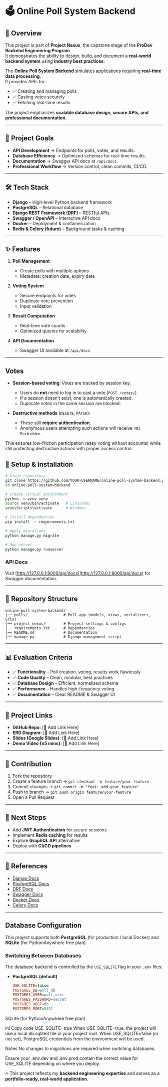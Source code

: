# 🗳️ Online Poll System Backend

## 📌 Overview
This project is part of **Project Nexus**, the capstone stage of the **ProDev Backend Engineering Program**.  
It demonstrates the ability to design, build, and document a **real-world backend system** using **industry best practices**.

The **Online Poll System Backend** simulates applications requiring **real-time data processing**.  
It provides APIs for:
- ✅ Creating and managing polls  
- ✅ Casting votes securely  
- ✅ Fetching real-time results  

The project emphasizes **scalable database design, secure APIs, and professional documentation**.

---

## 🎯 Project Goals
- **API Development** → Endpoints for polls, votes, and results.  
- **Database Efficiency** → Optimized schemas for real-time results.  
- **Documentation** → Swagger API docs at `/api/docs`.  
- **Professional Workflow** → Version control, clean commits, CI/CD.  

---

## 🛠️ Tech Stack
- **Django** – High-level Python backend framework  
- **PostgreSQL** – Relational database  
- **Django REST Framework (DRF)** – RESTful APIs  
- **Swagger / OpenAPI** – Interactive API docs  
- **Docker** – Deployment & containerization  
- **Redis & Celery (future)** – Background tasks & caching  

---

## ✨ Features
1. **Poll Management**  
   - Create polls with multiple options  
   - Metadata: creation date, expiry date  

2. **Voting System**  
   - Secure endpoints for votes  
   - Duplicate vote prevention  
   - Input validation  

3. **Result Computation**  
   - Real-time vote counts  
   - Optimized queries for scalability  

4. **API Documentation**  
   - Swagger UI available at `/api/docs`  

---


## Votes

- **Session-based voting**: Votes are tracked by session key.  
  - Users do **not** need to log in to cast a vote (`POST /votes/`).  
  - If a session doesn’t exist, one is automatically created.  
  - Duplicate votes in the same session are blocked.

- **Destructive methods** (`DELETE`, `PATCH`):  
  - These still **require authentication**.  
  - Anonymous users attempting such actions will receive `403 Forbidden`.

This ensures low-friction participation (easy voting without accounts) while still protecting destructive actions with proper access control.

## 🚀 Setup & Installation
```bash
# Clone repository
git clone https://github.com/YOUR-USERNAME/online-poll-system-backend.git
cd online-poll-system-backend

# Create virtual environment
python -m venv venv
source venv/bin/activate   # Linux/Mac
venv\Scripts\activate      # Windows

# Install dependencies
pip install -r requirements.txt

# Apply migrations
python manage.py migrate

# Run server
python manage.py runserver
````

### API Docs

Visit [http://127.0.0.1:8000/api/docs](http://127.0.0.1:8000/api/docs) for Swagger documentation.

---

## 📂 Repository Structure

```
online-poll-system-backend/
│── polls/                # Poll app (models, views, serializers, urls)
│── project_nexus/        # Project settings & configs
│── requirements.txt      # Dependencies
│── README.md             # Documentation
│── manage.py             # Django management script
```

---

## 📊 Evaluation Criteria

* ✅ **Functionality** – Poll creation, voting, results work flawlessly
* ✅ **Code Quality** – Clean, modular, best practices
* ✅ **Database Design** – Efficient, normalized schema
* ✅ **Performance** – Handles high-frequency voting
* ✅ **Documentation** – Clear README & Swagger UI

---

## 📍 Project Links

* **GitHub Repo:** \[🔗 Add Link Here]
* **ERD Diagram:** \[🔗 Add Link Here]
* **Slides (Google Slides):** \[🔗 Add Link Here]
* **Demo Video (≤5 mins):** \[🔗 Add Link Here]

---

## 🤝 Contribution

1. Fork the repository
2. Create a feature branch → `git checkout -b feature/your-feature`
3. Commit changes → `git commit -m "feat: add your feature"`
4. Push to branch → `git push origin feature/your-feature`
5. Open a Pull Request

---

## 🌱 Next Steps

* Add **JWT Authentication** for secure sessions
* Implement **Redis caching** for results
* Explore **GraphQL API** alternative
* Deploy with **CI/CD pipelines**

---

## 📜 References

* [Django Docs](https://docs.djangoproject.com/)
* [PostgreSQL Docs](https://www.postgresql.org/docs/)
* [DRF Docs](https://www.django-rest-framework.org/)
* [Swagger Docs](https://swagger.io/specification/)
* [Docker Docs](https://docs.docker.com/)
* [Celery Docs](https://docs.celeryq.dev/)

---

## Database Configuration

This project supports both **PostgreSQL** (for production / local Docker) and **SQLite** (for PythonAnywhere free plan).

### Switching Between Databases

The database backend is controlled by the `USE_SQLITE` flag in your `.env` files:

- **PostgreSQL (default)**
  ```ini
  USE_SQLITE=false
  POSTGRES_DB=poll_db
  POSTGRES_USER=poll_user
  POSTGRES_PASSWORD=secret
  POSTGRES_HOST=db
  POSTGRES_PORT=5432
SQLite (for PythonAnywhere free plan)

ini
Copy code
USE_SQLITE=true
When USE_SQLITE=true, the project will use a local db.sqlite3 file in your project root.
When USE_SQLITE=false (or not set), PostgreSQL credentials from the environment will be used.

Notes
No changes to migrations are required when switching databases.

Ensure your .env.dev and .env.prod contain the correct value for USE_SQLITE depending on where you deploy.

🔥 This project reflects my **backend engineering expertise** and serves as a **portfolio-ready, real-world application**.

``` 
